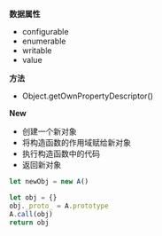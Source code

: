 **数据属性**
- configurable
- enumerable
- writable
- value


**方法**
- Object.getOwnPropertyDescriptor()

**New**
- 创建一个新对象
- 将构造函数的作用域赋给新对象
- 执行构造函数中的代码
- 返回新对象

```js
let newObj = new A()

let obj = {}
obj._proto_ = A.prototype
A.call(obj)
return obj
```

